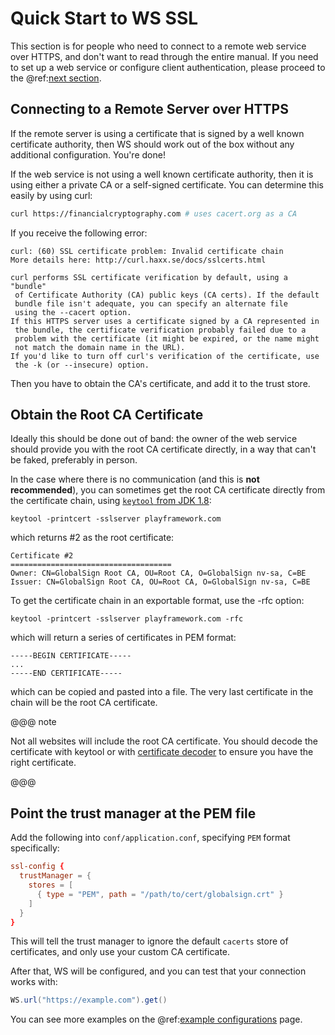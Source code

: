 # Quick Start to WS SSL

This section is for people who need to connect to a remote web service
over HTTPS, and don't want to read through the entire manual. If you
need to set up a web service or configure client authentication, please
proceed to the @ref:[next section](CertificateGeneration.md).

## Connecting to a Remote Server over HTTPS

If the remote server is using a certificate that is signed by a well
known certificate authority, then WS should work out of the box without
any additional configuration. You're done!

If the web service is not using a well known certificate authority, then
it is using either a private CA or a self-signed certificate. You can
determine this easily by using curl:

```sh
curl https://financialcryptography.com # uses cacert.org as a CA
```

If you receive the following error:

```
curl: (60) SSL certificate problem: Invalid certificate chain
More details here: http://curl.haxx.se/docs/sslcerts.html

curl performs SSL certificate verification by default, using a "bundle"
 of Certificate Authority (CA) public keys (CA certs). If the default
 bundle file isn't adequate, you can specify an alternate file
 using the --cacert option.
If this HTTPS server uses a certificate signed by a CA represented in
 the bundle, the certificate verification probably failed due to a
 problem with the certificate (it might be expired, or the name might
 not match the domain name in the URL).
If you'd like to turn off curl's verification of the certificate, use
 the -k (or --insecure) option.
```

Then you have to obtain the CA's certificate, and add it to the trust
store.

## Obtain the Root CA Certificate

Ideally this should be done out of band: the owner of the web service
should provide you with the root CA certificate directly, in a way that
can't be faked, preferably in person.

In the case where there is no communication (and this is **not
recommended**), you can sometimes get the root CA certificate directly
from the certificate chain, using
[`keytool` from JDK 1.8](http://docs.oracle.com/javase/8/docs/technotes/tools/unix/keytool.html):

```
keytool -printcert -sslserver playframework.com
```

which returns #2 as the root certificate:

```
Certificate #2
====================================
Owner: CN=GlobalSign Root CA, OU=Root CA, O=GlobalSign nv-sa, C=BE
Issuer: CN=GlobalSign Root CA, OU=Root CA, O=GlobalSign nv-sa, C=BE
```

To get the certificate chain in an exportable format, use the -rfc
option:

```
keytool -printcert -sslserver playframework.com -rfc
```

which will return a series of certificates in PEM format:

```
-----BEGIN CERTIFICATE-----
...
-----END CERTIFICATE-----
```

which can be copied and pasted into a file. The very last certificate in
the chain will be the root CA certificate.

@@@ note

Not all websites will include the root CA certificate. You
should decode the certificate with keytool or with [certificate
decoder](https://www.sslshopper.com/certificate-decoder.html) to
ensure you have the right certificate.

@@@

## Point the trust manager at the PEM file

Add the following into `conf/application.conf`, specifying `PEM`
format specifically:

```conf
ssl-config {
  trustManager = {
    stores = [
      { type = "PEM", path = "/path/to/cert/globalsign.crt" }
    ]
  }
}
```

This will tell the trust manager to ignore the default `cacerts` store
of certificates, and only use your custom CA certificate.

After that, WS will be configured, and you can test that your connection
works with:

```scala
WS.url("https://example.com").get()
```

You can see more examples on the @ref:[example configurations](ExampleSSLConfig.md) page.

